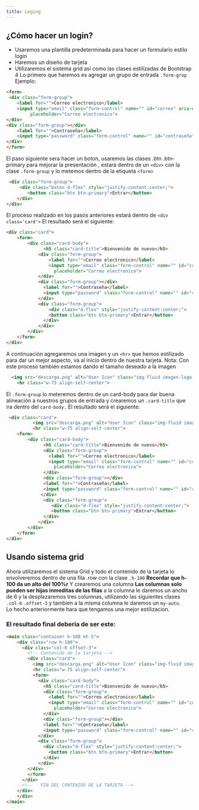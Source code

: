 ```yaml
---
title: Loging
---
```

## ¿Cómo hacer un login?
- Usaremos una plantilla predeterminada  para hacer un formulario estilo login
- Haremos un diseño de tarjeta
- Utilizaremos el sistema grid así como las clases estilizadas de Bootstrap 4
Lo primero que haremos es agregar un grupo de entrada ``.form-grop``
Ejemplo:
```html
<form>
 <div class="form-group">
    <label for="">Correo electronico</label>
    <input type="email" class="form-control" name="" id="correo" aria-describedby=" emailHelpId"
         placeholder="Correo electronico">
</div>
<div class="form-group"></div>
    <label for="">Contraseña</label>
    <input type="password" class="form-control" name="" id="contraseña" placeholder="Contraseña">
</div>
</form>
```
El paso siguiente sera hacer un boton, usaremos las clases .btn .btn-primary para mejorar la presentación , estará dentro de un ``<div>`` con la clase ``.form-group`` y lo metemos dentro de la etiqueta ``<form>``
```html
 <div class="form-group">
     <div class="boton d-flex" style="justify-content:center;">
        <button class="btn btn-primary">Entrar</button>
    </div>
</div>
```
El proceso realizado en los pasos anteriores estará dentro de 
``<div class='card'>``
El resultado será el siguiente:
```html
<div class="card">
    <form>
        <div class="card-body">
              <h5 class="card-title">Bienvenido de nuevo</h5>
            <div class="form-group">
                <label for="">Correo electronico</label>
                <input type="email" class="form-control" name="" id="correo" aria-describedby=" emailHelpId"
                  placeholder="Correo electronico">
            </div>
            <div class="form-group"></div>
              <label for="">Contraseña</label>
              <input type="password" class="form-control" name="" id="contraseña" placeholder="Contraseña">
            </div>
            <div class="form-group">
                <div class="d-flex" style="justify-content:center;">
                <button class="btn btn-primary">Entrar</button>
              </div>
            </div>
        </div>
    </form>
</div>
```
A continuación agregaremos una imagen y un ``<hr>`` que hemos estilizado para dar un mejor aspecto, va al inicio dentro de nuestra tarjeta. Nota: Con este proceso también estamos dando el tamaño deseado a la imagen
```html
  <img src="descarga.png" alt="User Icon" class="img-fluid imagen-logo align-self-center" style="height: 150px;"/>
    <hr class="w-75 align-self-center">
```
El ``.form-group`` lo meteremos dentro de un card-body para dar buena alineación a nuestros grupos de entrada y crearemos un ``.card-title`` que ira dentro del ``card-body.`` El resultado será el siguiente:
```html
 <div class="card">
          <img src="descarga.png" alt="User Icon" class="img-fluid imagen-logo align-self-center" style="height: 150px;"/>
          <hr class="w-75 align-self-center">
    <form>
        <div class="card-body">
              <h5 class="card-title">Bienvenido de nuevo</h5>
              <div class="form-group">
                <label for="">Correo electronico</label>
                <input type="email" class="form-control" name="" id="correo" aria-describedby=" emailHelpId"
                  placeholder="Correo electronico">
              </div>
              <div class="form-group"></div>
              <label for="">Contraseña</label>
              <input type="password" class="form-control" name="" id="contraseña" placeholder="Contraseña">
             </div>
              <div class="form-group">
                 <div class="d-flex" style="justify-content:center;">
                 <button class="btn btn-primary">Entrar</button>
              </div>
            </div>
        </div>
    </form>
</div>
```
## Usando sistema grid
Ahora utilizaremos el sistema Grid y todo el contenido de la tarjeta lo envolveremos dentro de una fila .row con la clase ``.h-100`` **Recordar que h-100 da un alto del 100%r** Y crearemos una columna **Las columnas solo pueden ser hijas inmeditas de las filas** a la columna le daremos un ancho de 6 y la desplazaremos tres columnas, utilizando las siguientes clases ``.col-6`` ``.offset-3`` y tambien a la misma columna le daremos un ``my-auto``.  
Lo hecho anteriormente hara que tengamos una mejor estilizacion.
### El resultado final deberia de ser este:
```html
<main class="container h-100 mt-5">
    <div class="row h-100">
      <div class="col-6 offset-3">
        <!-- Contenido de la tarjeta -->
        <div class="card">
          <img src="descarga.png" alt="User Icon" class="img-fluid imagen-logo align-self-center" style="height: 150px;"/>
          <hr class="w-75 align-self-center">
          <form>
            <div class="card-body">
              <h5 class="card-title">Bienvenido de nuevo</h5>
              <div class="form-group">
                <label for="">Correo electronico</label>
                <input type="email" class="form-control" name="" id="correo" aria-describedby=" emailHelpId"
                  placeholder="Correo electronico">
              </div>
              <div class="form-group"></div>
              <label for="">Contraseña</label>
              <input type="password" class="form-control" name="" id="contraseña" placeholder="Contraseña">
            </div>
            <div class="form-group">
              <div class="d-flex" style="justify-content:center;">
                <button class="btn btn-primary">Entrar</button>
              </div>
            </div>
        </div>
        </form>
      </div>
      <!--   FIN DEL CONTENIDO DE LA TARJETA -->
    </div>
    </div>
</main>
```
